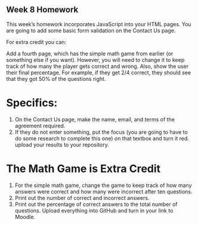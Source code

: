 ## Week 8 Homework

This week’s homework incorporates JavaScript into your HTML pages. You are going to add some basic form validation on the Contact Us page.

For extra credit you can:

Add a fourth page, which has the simple math game from earlier (or something else if you want). However, you will need to change it to keep track of how many the player gets correct and wrong. Also, show the user their final percentage. For example, if they get 2/4 correct, they should see that they got 50% of the questions right.

# Specifics:

1) On the Contact Us page, make the name, email, and terms of the agreement required.
2) If they do not enter something, put the focus (you are going to have to do some research to complete this one) on that textbox and turn it red. upload your results to your repository.
   
# The Math Game is Extra Credit

1) For the simple math game, change the game to keep track of how many answers were correct and how many were incorrect after ten questions.
2) Print out the number of correct and incorrect answers.
3) Print out the percentage of correct answers to the total number of questions.
Upload everything into GitHub and turn in your link to Moodle.
